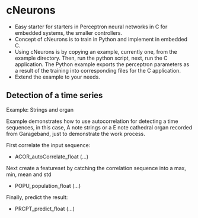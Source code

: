 

# cNeurons

- Easy starter for starters in Perceptron neural networks in C for embedded systems, the smaller controllers.
- Concept of cNeurons is to train in Python and implement in embedded C.
- Using cNeurons is by copying an example, currently one, from the example directory. Then, run the python script, next, run the C application. The Python example exports the perceptron parameters as a result of the training into corresponding files for the C application.
- Extend the example to your needs.



## Detection of a time series

Example: Strings and organ

Example demonstrates how to use autocorrelation for detecting a time sequences, in this case, A note strings or a E note cathedral organ recorded from Garageband, just to demonstrate the work process.

First correlate the input sequence:
- ACOR_autoCorrelate_float (...)

Next create a featureset by catching the correlation sequence into a max, min, mean and std
- POPU_population_float (...)

Finally, predict the result:
- PRCPT_predict_float (...)

